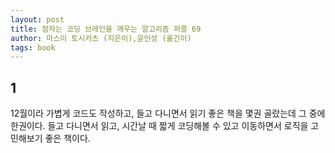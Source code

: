 ```yaml
---
layout: post
title: 잠자는 코딩 브레인을 깨우는 알고리즘 퍼즐 69 
author: 마스이 토시카츠 (지은이),윤인성 (옮긴이)
tags: book
---
```


## 1

12월이라 가볍게 코드도 작성하고, 들고 다니면서 읽기 좋은 책을 몇권 골랐는데 그 중에 한권이다. 들고 다니면서 읽고, 시간날 때 짧게 코딩해볼 수 있고 이동하면서 로직을 고민해보기 좋은 책이다.
